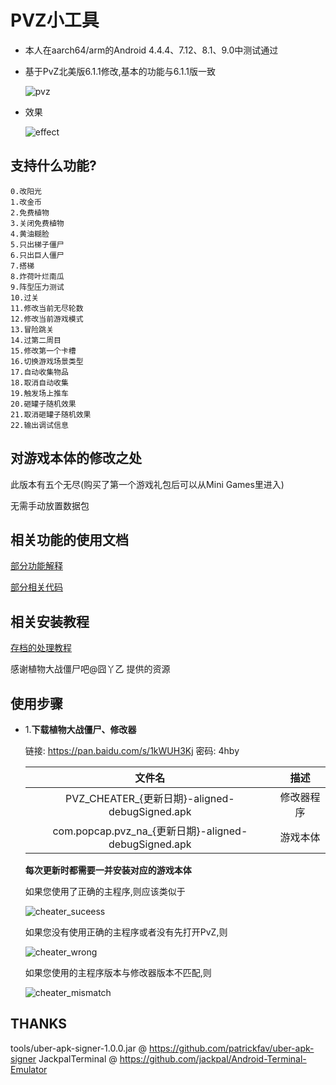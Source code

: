 # PVZ小工具
  * 本人在aarch64/arm的Android 4.4.4、7.12、8.1、9.0中测试通过

  * 基于PvZ北美版6.1.1修改,基本的功能与6.1.1版一致

    ![pvz](doc/images/pvz.png)

  * 效果

    ![effect](doc/images/effect.png)
## 支持什么功能?
  ```
  0.改阳光
  1.改金币
  2.免费植物
  3.关闭免费植物
  4.黄油糊脸
  5.只出梯子僵尸
  6.只出巨人僵尸
  7.搭梯
  8.炸荷叶烂南瓜
  9.阵型压力测试
  10.过关
  11.修改当前无尽轮数
  12.修改当前游戏模式
  13.冒险跳关
  14.过第二周目
  15.修改第一个卡槽
  16.切换游戏场景类型
  17.自动收集物品
  18.取消自动收集
  19.触发场上推车
  20.砸罐子随机效果
  21.取消砸罐子随机效果
  22.输出调试信息
  ```

## 对游戏本体的修改之处
  此版本有五个无尽(购买了第一个游戏礼包后可以从Mini Games里进入)

  无需手动放置数据包
## 相关功能的使用文档
  [部分功能解释](doc/help.txt)

  [部分相关代码](doc/code.txt)
## 相关安装教程
  [存档的处理教程](http://lonelystar.org/ResDownload/1_Android_Na.htm)

  感谢植物大战僵尸吧@囧丫乙 提供的资源

## 使用步骤
  * 1.**下载植物大战僵尸、修改器**

    链接: https://pan.baidu.com/s/1kWUH3Kj 密码: 4hby

    |文件名|描述|
    |:----:|:----:|
    |PVZ_CHEATER_{更新日期}-aligned-debugSigned.apk|修改器程序|
    |com.popcap.pvz_na_{更新日期}-aligned-debugSigned.apk|游戏本体|

    **每次更新时都需要一并安装对应的游戏本体**

    如果您使用了正确的主程序,则应该类似于

    ![cheater_suceess](doc/images/cheater_success.png)

    如果您没有使用正确的主程序或者没有先打开PvZ,则

    ![cheater_wrong](doc/images/cheater_wrong.png)

    如果您使用的主程序版本与修改器版本不匹配,则

    ![cheater_mismatch](doc/images/cheater_mismatch.png)

## THANKS
  tools/uber-apk-signer-1.0.0.jar @ https://github.com/patrickfav/uber-apk-signer
  JackpalTerminal @ https://github.com/jackpal/Android-Terminal-Emulator
